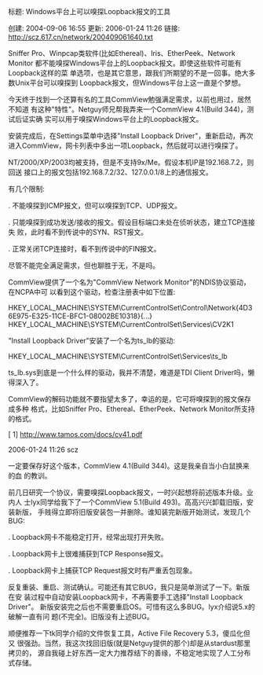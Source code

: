 标题: Windows平台上可以嗅探Loopback报文的工具

创建: 2004-09-06 16:55
更新: 2006-01-24 11:26
链接: http://scz.617.cn/network/200409061640.txt

Sniffer Pro、Winpcap类软件(比如Ethereal)、Iris、EtherPeek、Network Monitor
都不能嗅探Windows平台上的Loopback报文。即使这些软件可能有Loopback这样的菜
单选项，也是其它意思，跟我们所期望的不是一回事。绝大多数Unix平台可以嗅探到
Loopback报文，但Windows平台上这一直是个梦想。

今天终于找到一个还算有名的工具CommView勉强满足需求，以前也用过，居然不知道
有这种"特性"。Netguy师兄帮我弄来一个CommView 4.1(Build 344)，测试后证实确
实可以用于嗅探Windows平台上的Loopback报文。

安装完成后，在Settings菜单中选择"Install Loopback Driver"，重新启动，再次
进入CommView，网卡列表中多出一项Loopback，然后就可以进行嗅探了。

NT/2000/XP/2003均被支持，但是不支持9x/Me。假设本机IP是192.168.7.2，则回送
接口上的报文包括192.168.7.2/32、127.0.0.1/8上的通信报文。

有几个限制:

. 不能嗅探到ICMP报文，但可以嗅探到TCP、UDP报文。

. 只能嗅探到成功发送/接收的报文。假设目标端口未处在侦听状态，建立TCP连接失
  败，此时看不到传说中的SYN、RST报文。

. 正常关闭TCP连接时，看不到传说中的FIN报文。

尽管不能完全满足需求，但也聊胜于无，不是吗。

CommView提供了一个名为"CommView Network Monitor"的NDIS协议驱动，在NCPA中可
以看到这个驱动，检查注册表中如下位置:

HKEY_LOCAL_MACHINE\SYSTEM\CurrentControlSet\Control\Network\{4D36E975-E325-11CE-BFC1-08002BE10318}\{...}
HKEY_LOCAL_MACHINE\SYSTEM\CurrentControlSet\Services\CV2K1

"Install Loopback Driver"安装了一个名为ts_lb的驱动:

HKEY_LOCAL_MACHINE\SYSTEM\CurrentControlSet\Services\ts_lb

ts_lb.sys到底是一个什么样的驱动，我并不清楚，难道是TDI Client Driver吗，懒
得深入了。

CommView的解码功能就不要指望太多了，幸运的是，它可将嗅探到的报文保存成多种
格式，比如Sniffer Pro、Ethereal、EtherPeek、Network Monitor所支持的格式。

[ 1] http://www.tamos.com/docs/cv41.pdf

2006-01-24 11:26 scz

一定要保存好这个版本，CommView 4.1(Build 344)。这是我亲自当小白鼠换来的血
的教训。

前几日研究一个协议，需要嗅探Loopback报文，一时兴起想将前述版本升级。业内人
士lyx同学给我下了一个CommView 5.1(Build 493)。高高兴兴卸载旧版，安装新版，
手贱得立即将旧版安装包一并删除。谁知装完新版开始测试，发现几个BUG:

. Loopback网卡不能稳定打开，经常出现打开失败。

. Loopback网卡上很难捕获到TCP Response报文。

. Loopback网卡上捕获TCP Request报文时有严重丢包现象。

反复重装、重启、测试确认。可能还有其它BUG，我只是简单测试了一下。新版在安
装过程中自动安装Loopback网卡，不再需要手工选择"Install Loopback Driver"。
新版安装完之后也不需要重启OS。可惜有这么多BUG。lyx介绍说5.x的破解一直有问
题(不完全)。旧版没有上述BUG。

顺便推荐一下tk同学介绍的文件恢复工具，Active File Recovery 5.3，傻瓜化但又
很强劲。当然，我这次找回旧版(就是Netguy提供的那个)却是从stardust那里拷贝的，
源自我碰上好东西一定大力推荐结下的善缘，不稳定地实现了人工分布式存储。
